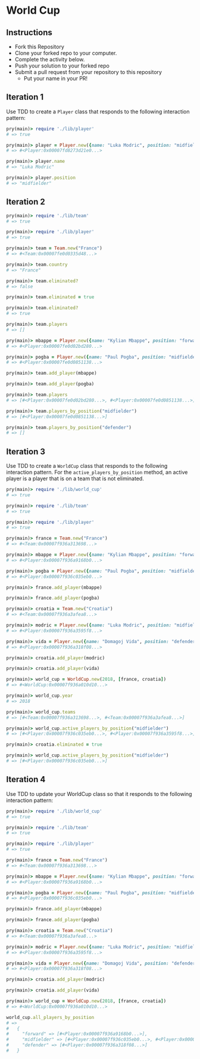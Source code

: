 # World Cup

## Instructions

* Fork this Repository
* Clone your forked repo to your computer.
* Complete the activity below.
* Push your solution to your forked repo
* Submit a pull request from your repository to this repository
  * Put your name in your PR!

## Iteration 1

Use TDD to create a `Player` class that responds to the following interaction pattern:

```ruby
pry(main)> require './lib/player'
# => true

pry(main)> player = Player.new({name: "Luka Modric", position: "midfielder"})    
# => #<Player:0x00007fd8273d21e0...>

pry(main)> player.name
# => "Luka Modric"

pry(main)> player.position
# => "midfielder"
```

## Iteration 2



```ruby
pry(main)> require './lib/team'
# => true

pry(main)> require './lib/player'
# => true

pry(main)> team = Team.new("France")    
# => #<Team:0x00007fe0d0335d48...>

pry(main)> team.country
# => "France"

pry(main)> team.eliminated?
# => false

pry(main)> team.eliminated = true

pry(main)> team.eliminated?
# => true

pry(main)> team.players
# => []

pry(main)> mbappe = Player.new({name: "Kylian Mbappe", position: "forward"})
# => #<Player:0x00007fe0d02bd280...>

pry(main)> pogba = Player.new({name: "Paul Pogba", position: "midfielder"})    
# => #<Player:0x00007fe0d0851138...>

pry(main)> team.add_player(mbappe)

pry(main)> team.add_player(pogba)    

pry(main)> team.players
# => [#<Player:0x00007fe0d02bd280...>, #<Player:0x00007fe0d0851138...>]

pry(main)> team.players_by_position("midfielder")
# => [#<Player:0x00007fe0d0851138...>]

pry(main)> team.players_by_position("defender")
# => []
```

## Iteration 3

Use TDD to create a `WorldCup` class that responds to the following interaction pattern. For the `active_players_by_position` method, an active player is a player that is on a team that is not eliminated.

```ruby
pry(main)> require './lib/world_cup'
# => true

pry(main)> require './lib/team'
# => true

pry(main)> require './lib/player'
# => true

pry(main)> france = Team.new("France")
# => #<Team:0x00007f936a313698...>

pry(main)> mbappe = Player.new({name: "Kylian Mbappe", position: "forward"})    
# => #<Player:0x00007f936a9168b0...>

pry(main)> pogba = Player.new({name: "Paul Pogba", position: "midfielder"})    
# => #<Player:0x00007f936c035eb0...>

pry(main)> france.add_player(mbappe)    

pry(main)> france.add_player(pogba)    

pry(main)> croatia = Team.new("Croatia")    
# => #<Team:0x00007f936a3afea8...>

pry(main)> modric = Player.new({name: "Luka Modric", position: "midfielder"})    
# => #<Player:0x00007f936a3595f8...>

pry(main)> vida = Player.new({name: "Domagoj Vida", position: "defender"})    
# => #<Player:0x00007f936a318f08...>

pry(main)> croatia.add_player(modric)    

pry(main)> croatia.add_player(vida)    

pry(main)> world_cup = WorldCup.new(2018, [france, croatia])    
# => #<WorldCup:0x00007f936a010d10...>

pry(main)> world_cup.year
# => 2018

pry(main)> world_cup.teams
# => [#<Team:0x00007f936a313698...>, #<Team:0x00007f936a3afea8...>]

pry(main)> world_cup.active_players_by_position("midfielder")
# => [#<Player:0x00007f936c035eb0...>, #<Player:0x00007f936a3595f8...>]

pry(main)> croatia.eliminated = true    

pry(main)> world_cup.active_players_by_position("midfielder")
# => [#<Player:0x00007f936c035eb0...>]
```

## Iteration 4

Use TDD to update your WorldCup class so that it responds to the following interaction pattern:

```ruby
pry(main)> require './lib/world_cup'
# => true

pry(main)> require './lib/team'
# => true

pry(main)> require './lib/player'
# => true

pry(main)> france = Team.new("France")
# => #<Team:0x00007f936a313698...>

pry(main)> mbappe = Player.new({name: "Kylian Mbappe", position: "forward"})    
# => #<Player:0x00007f936a9168b0...>

pry(main)> pogba = Player.new({name: "Paul Pogba", position: "midfielder"})    
# => #<Player:0x00007f936c035eb0...>

pry(main)> france.add_player(mbappe)    

pry(main)> france.add_player(pogba)    

pry(main)> croatia = Team.new("Croatia")    
# => #<Team:0x00007f936a3afea8...>

pry(main)> modric = Player.new({name: "Luka Modric", position: "midfielder"})    
# => #<Player:0x00007f936a3595f8...>

pry(main)> vida = Player.new({name: "Domagoj Vida", position: "defender"})    
# => #<Player:0x00007f936a318f08...>

pry(main)> croatia.add_player(modric)    

pry(main)> croatia.add_player(vida)    

pry(main)> world_cup = WorldCup.new(2018, [france, croatia])    
# => #<WorldCup:0x00007f936a010d10...>

world_cup.all_players_by_position
# =>
#   {
#     "forward" => [#<Player:0x00007f936a9168b0...>],
#     "midfielder" => [#<Player:0x00007f936c035eb0...>, #<Player:0x00007f936a3595f8...>],
#     "defender" => [#<Player:0x00007f936a318f08...>]
#   }
```
